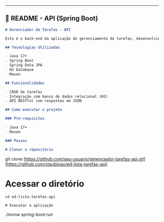
---

## 📁 **README - API (Spring Boot)**

```markdown
# Gerenciador de Tarefas - API

Este é o back-end da aplicação de gerenciamento de tarefas, desenvolvido com Spring Boot. Fornece endpoints REST para criação, consulta, atualização e exclusão de tarefas.

## Tecnologias Utilizadas

- Java 17+
- Spring Boot
- Spring Data JPA
- H2 Database
- Maven

## Funcionalidades

- CRUD de tarefas
- Integração com banco de dados relacional (H2)
- API RESTful com respostas em JSON

## Como executar o projeto

### Pré-requisitos

- Java 17+
- Maven

### Passos

# Clonar o repositório

```
git clone [https://github.com/seu-usuario/gerenciador-tarefas-api.git](https://github.com/staubjoao/ed-lista-tarefas-api)


# Acessar o diretório

```
cd ed-lista-tarefas-api

# Executar a aplicação

```
./mvnw spring-boot:run
